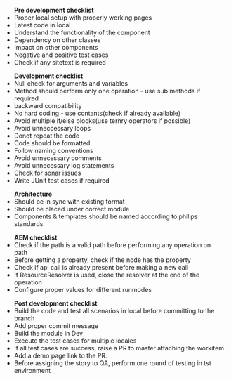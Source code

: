
<ul><b>Pre development checklist</b>
  <li>Proper local setup with properly working pages</li>
  <li>Latest code in local</li>
  <li>Understand the functionality of the component</li>
  <li>Dependency on other classes</li>
  <li>Impact on other components</li>
  <li>Negative and positive test cases</li>
  <li>Check if any sitetext is required</li>
</ul>
<ul><b>Development checklist</b>
  <li>Null check for arguments and variables</li>
  <li>Method should perform only one operation - use sub methods if required</li>
  <li>backward compatibility</li>
  <li>No hard coding - use contants(check if already available)</li>
  <li>Avoid multiple if/else blocks(use ternry operators if possible)</li>
  <li>Avoid unneccessary loops</li>
  <li>Donot repeat the code</li>
  <li>Code should be formatted</li>
  <li>Follow naming conventions</li>
  <li>Avoid unnecessary comments</li>
  <li>Avoid unnecessary log statements</li>
  <li>Check for sonar issues</li>
  <li>Write JUnit test cases if required</li>
</ul>
<ul><b>Architecture</b>
  <li>Should be in sync with existing format</li>
  <li>Should be placed under correct module</li>
  <li>Components & templates should be named according to philips standards</li>
</ul>
<ul><b>AEM checklist</b>
  <li>Check if the path is a valid path before performing any operation on path</li>
  <li>Before getting a property, check if the node has the property</li>
  <li>Check if api call is already present before making a new call</li>
  <li>If ResourceResolver is used, close the resolver at the end of the operation</li>
  <li>Configure proper values for different runmodes</li>
</ul>
<ul><b>Post development checklist</b>
  <li>Build the code and test all scenarios in local before committing to the branch</li>
  <li>Add proper commit message</li>
  <li>Build the module in Dev</li>
  <li>Execute the test cases for multiple locales</li>
  <li>If all test cases are success, raise a PR to master attaching the workitem</li>
  <li>Add a demo page link to the PR.</li>
  <li>Before assigning the story to QA, perform one round of testing in tst environment</li>
</ul>


